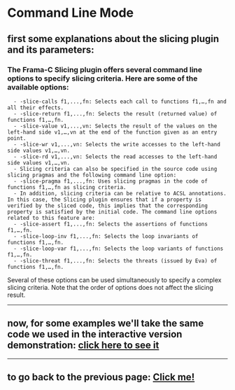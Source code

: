 # Command Line Mode

## first some explanations about the slicing plugin and its parameters:

### The Frama-C Slicing plugin offers several command line options to specify slicing criteria. Here are some of the available options:

      - -slice-calls f1,...,fn: Selects each call to functions f1,…,fn and all their effects.
      - -slice-return f1,...,fn: Selects the result (returned value) of functions f1,…,fn.
      - -slice-value v1,...,vn: Selects the result of the values on the left-hand side v1,…,vn at the end of the function given as an entry point.
      - -slice-wr v1,...,vn: Selects the write accesses to the left-hand side values v1,…,vn.
      - -slice-rd v1,...,vn: Selects the read accesses to the left-hand side values v1,…,vn.
      - Slicing criteria can also be specified in the source code using slicing pragmas and the following command line option:
      - -slice-pragma f1,...,fn: Uses slicing pragmas in the code of functions f1,…,fn as slicing criteria.
      - In addition, slicing criteria can be relative to ACSL annotations. In this case, the Slicing plugin ensures that if a property is verified by the sliced code, this implies that the corresponding property is satisfied by the initial code. The command line options related to this feature are:
      - -slice-assert f1,...,fn: Selects the assertions of functions f1,…,fn.
      - -slice-loop-inv f1,...,fn: Selects the loop invariants of functions f1,…,fn.
      - -slice-loop-var f1,...,fn: Selects the loop variants of functions f1,…,fn.
      - -slice-threat f1,...,fn: Selects the threats (issued by Eva) of functions f1,…,fn.

Several of these options can be used simultaneously to specify a complex slicing criteria. Note that the order of options does not affect the slicing result.

---

## now, for some examples we'll take the same code we used in the interactive version demonstration: [click here to see it](../tests/test1.c)

---

## to go back to the previous page: [Click me!](../README.md)
